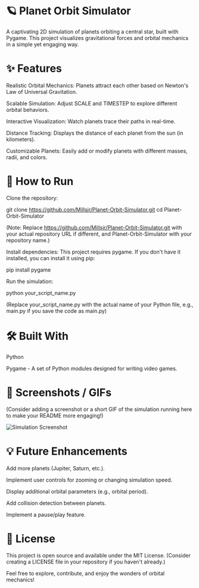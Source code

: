 # 🪐 Planet Orbit Simulator

A captivating 2D simulation of planets orbiting a central star, built with Pygame. This project visualizes gravitational forces and orbital mechanics in a simple yet engaging way.

# ✨ Features
Realistic Orbital Mechanics: Planets attract each other based on Newton's Law of Universal Gravitation.

Scalable Simulation: Adjust SCALE and TIMESTEP to explore different orbital behaviors.

Interactive Visualization: Watch planets trace their paths in real-time.

Distance Tracking: Displays the distance of each planet from the sun (in kilometers).

Customizable Planets: Easily add or modify planets with different masses, radii, and colors.

# 🚀 How to Run
Clone the repository:

git clone https://github.com/Millsjr/Planet-Orbit-Simulator.git
cd Planet-Orbit-Simulator

(Note: Replace https://github.com/Millsjr/Planet-Orbit-Simulator.git with your actual repository URL if different, and Planet-Orbit-Simulator with your repository name.)

Install dependencies:
This project requires pygame. If you don't have it installed, you can install it using pip:

pip install pygame

Run the simulation:

python your_script_name.py

(Replace your_script_name.py with the actual name of your Python file, e.g., main.py if you save the code as main.py)

# 🛠️ Built With
Python

Pygame - A set of Python modules designed for writing video games.

# 📸 Screenshots / GIFs
(Consider adding a screenshot or a short GIF of the simulation running here to make your README more engaging!)


![Simulation Screenshot](https://placehold.co/600x400/000/FFF?text=Planet+Simulation+Screenshot)


# 💡 Future Enhancements
Add more planets (Jupiter, Saturn, etc.).

Implement user controls for zooming or changing simulation speed.

Display additional orbital parameters (e.g., orbital period).

Add collision detection between planets.

Implement a pause/play feature.

# 📄 License
This project is open source and available under the MIT License. (Consider creating a LICENSE file in your repository if you haven't already.)

Feel free to explore, contribute, and enjoy the wonders of orbital mechanics!
